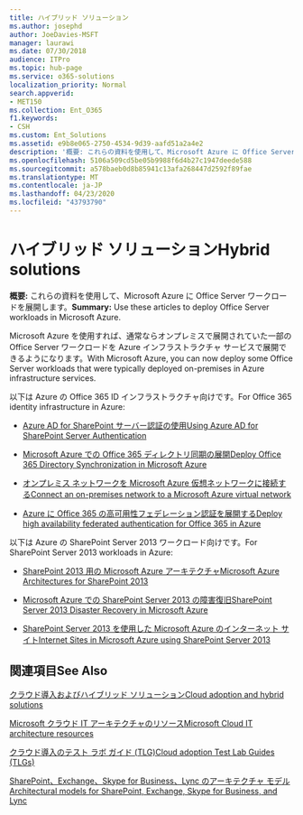 ```yaml
---
title: ハイブリッド ソリューション
ms.author: josephd
author: JoeDavies-MSFT
manager: laurawi
ms.date: 07/30/2018
audience: ITPro
ms.topic: hub-page
ms.service: o365-solutions
localization_priority: Normal
search.appverid:
- MET150
ms.collection: Ent_O365
f1.keywords:
- CSH
ms.custom: Ent_Solutions
ms.assetid: e9b8e065-2750-4534-9d39-aafd51a2a4e2
description: '概要: これらの資料を使用して、Microsoft Azure に Office Server ワークロードを展開します。'
ms.openlocfilehash: 5106a509cd5be05b9988f6d4b27c1947deede588
ms.sourcegitcommit: a578baeb0d8b85941c13afa268447d2592f89fae
ms.translationtype: MT
ms.contentlocale: ja-JP
ms.lasthandoff: 04/23/2020
ms.locfileid: "43793790"
---
```

# <a name="hybrid-solutions"></a><span data-ttu-id="85ecf-103">ハイブリッド ソリューション</span><span class="sxs-lookup"><span data-stu-id="85ecf-103">Hybrid solutions</span></span>

 <span data-ttu-id="85ecf-104">**概要:** これらの資料を使用して、Microsoft Azure に Office Server ワークロードを展開します。</span><span class="sxs-lookup"><span data-stu-id="85ecf-104">**Summary:** Use these articles to deploy Office Server workloads in Microsoft Azure.</span></span>
  
<span data-ttu-id="85ecf-105">Microsoft Azure を使用すれば、通常ならオンプレミスで展開されていた一部の Office Server ワークロードを Azure インフラストラクチャ サービスで展開できるようになります。</span><span class="sxs-lookup"><span data-stu-id="85ecf-105">With Microsoft Azure, you can now deploy some Office Server workloads that were typically deployed on-premises in Azure infrastructure services.</span></span>
  
<span data-ttu-id="85ecf-106">以下は Azure の Office 365 ID インフラストラクチャ向けです。</span><span class="sxs-lookup"><span data-stu-id="85ecf-106">For Office 365 identity infrastructure in Azure:</span></span>

- [<span data-ttu-id="85ecf-107">Azure AD for SharePoint サーバー認証の使用</span><span class="sxs-lookup"><span data-stu-id="85ecf-107">Using Azure AD for SharePoint Server Authentication</span></span>](using-azure-ad-for-sharepoint-server-authentication.md)

- [<span data-ttu-id="85ecf-108">Microsoft Azure での Office 365 ディレクトリ同期の展開</span><span class="sxs-lookup"><span data-stu-id="85ecf-108">Deploy Office 365 Directory Synchronization in Microsoft Azure</span></span>](deploy-office-365-directory-synchronization-dirsync-in-microsoft-azure.md)
  
- [<span data-ttu-id="85ecf-109">オンプレミス ネットワークを Microsoft Azure 仮想ネットワークに接続する</span><span class="sxs-lookup"><span data-stu-id="85ecf-109">Connect an on-premises network to a Microsoft Azure virtual network</span></span>](connect-an-on-premises-network-to-a-microsoft-azure-virtual-network.md)
    
- [<span data-ttu-id="85ecf-110">Azure に Office 365 の高可用性フェデレーション認証を展開する</span><span class="sxs-lookup"><span data-stu-id="85ecf-110">Deploy high availability federated authentication for Office 365 in Azure</span></span>](deploy-high-availability-federated-authentication-for-office-365-in-azure.md)
    
<span data-ttu-id="85ecf-111">以下は Azure の SharePoint Server 2013 ワークロード向けです。</span><span class="sxs-lookup"><span data-stu-id="85ecf-111">For SharePoint Server 2013 workloads in Azure:</span></span>
  
- [<span data-ttu-id="85ecf-112">SharePoint 2013 用の Microsoft Azure アーキテクチャ</span><span class="sxs-lookup"><span data-stu-id="85ecf-112">Microsoft Azure Architectures for SharePoint 2013</span></span>](microsoft-azure-architectures-for-sharepoint-2013.md)
    
- [<span data-ttu-id="85ecf-113">Microsoft Azure での SharePoint Server 2013 の障害復旧</span><span class="sxs-lookup"><span data-stu-id="85ecf-113">SharePoint Server 2013 Disaster Recovery in Microsoft Azure</span></span>](sharepoint-server-2013-disaster-recovery-in-microsoft-azure.md)
    
- [<span data-ttu-id="85ecf-114">SharePoint Server 2013 を使用した Microsoft Azure のインターネット サイト</span><span class="sxs-lookup"><span data-stu-id="85ecf-114">Internet Sites in Microsoft Azure using SharePoint Server 2013</span></span>](internet-sites-in-microsoft-azure-using-sharepoint-server-2013.md)
  
  
## <a name="see-also"></a><span data-ttu-id="85ecf-115">関連項目</span><span class="sxs-lookup"><span data-stu-id="85ecf-115">See Also</span></span>

[<span data-ttu-id="85ecf-116">クラウド導入およびハイブリッド ソリューション</span><span class="sxs-lookup"><span data-stu-id="85ecf-116">Cloud adoption and hybrid solutions</span></span>](cloud-adoption-and-hybrid-solutions.yml)
  
[<span data-ttu-id="85ecf-117">Microsoft クラウド IT アーキテクチャのリソース</span><span class="sxs-lookup"><span data-stu-id="85ecf-117">Microsoft Cloud IT architecture resources</span></span>](microsoft-cloud-it-architecture-resources.md)
  
[<span data-ttu-id="85ecf-118">クラウド導入のテスト ラボ ガイド (TLG)</span><span class="sxs-lookup"><span data-stu-id="85ecf-118">Cloud adoption Test Lab Guides (TLGs)</span></span>](cloud-adoption-test-lab-guides-tlgs.md)
  
[<span data-ttu-id="85ecf-119">SharePoint、Exchange、Skype for Business、Lync のアーキテクチャ モデル</span><span class="sxs-lookup"><span data-stu-id="85ecf-119">Architectural models for SharePoint, Exchange, Skype for Business, and Lync</span></span>](architectural-models-for-sharepoint-exchange-skype-for-business-and-lync.md)


